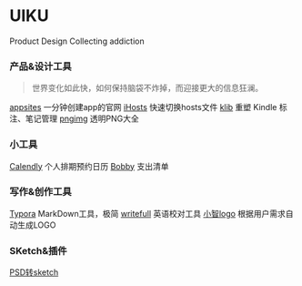 # UIKU
Product Design Collecting addiction

### 产品&设计工具

> 世界变化如此快，如何保持脑袋不炸掉，而迎接更大的信息狂澜。

[appsites](http://appsites.io/)  一分钟创建app的官网
[iHosts](https://toolinbox.net/) 快速切换hosts文件
[klib](https://toolinbox.net/Klib/)  重塑 Kindle 标注、笔记管理
[pngimg](http://pngimg.com/) 透明PNG大全


### 小工具

[Calendly](https://calendly.com) 个人排期预约日历
[Bobby](http://www.bobbyapp.co/) 支出清单

### 写作&创作工具

[Typora](https://typora.io/) MarkDown工具，极简
[writefull](http://www.writefullapp.com/) 英语校对工具
[小智logo](http://xzlogo.com/) 根据用户需求自动生成LOGO

### SKetch&插件

[PSD转sketch](https://avocode.com/convert-psd-to-sketch) 

